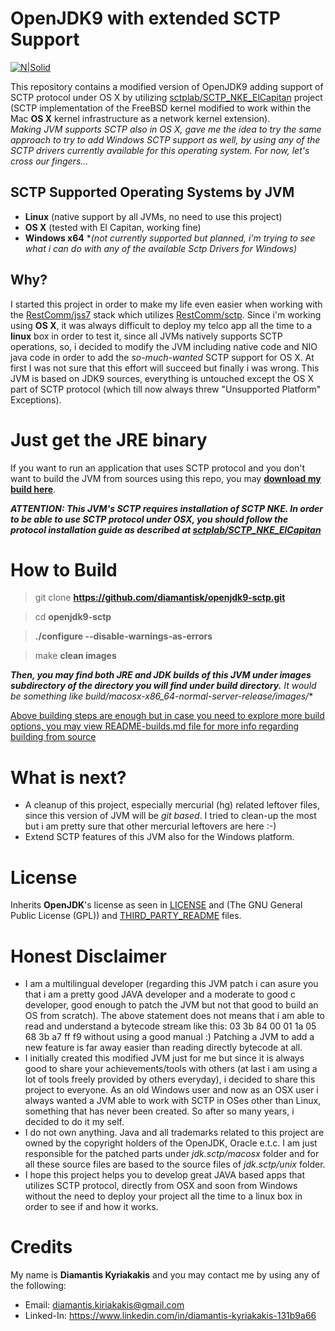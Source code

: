 # OpenJDK9 with extended SCTP Support

[![N|Solid](https://s9.postimg.org/vg1jionun/javasctp.png)]()

This repository contains a modified version of OpenJDK9 adding support of SCTP protocol under OS X by utilizing [sctplab/SCTP_NKE_ElCapitan](https://github.com/sctplab/SCTP_NKE_ElCapitan) project (SCTP implementation of the FreeBSD kernel modified to work within the Mac **OS X** kernel infrastructure as a network kernel extension).  
*Making JVM supports SCTP also in OS X, gave me the idea to try the same approach to try to add Windows SCTP support as well, by using any of the SCTP drivers currently available for this operating system. For now, let's cross our fingers...*

## SCTP Supported Operating Systems by JVM
- **Linux** (native support by all JVMs, no need to use this project)
- **OS X** (tested with El Capitan, working fine)
- **Windows x64** **(not currently supported but planned, i'm trying to see what i can do with any of the available Sctp Drivers for Windows)*

## Why?
I started this project in order to make my life even easier when working with the [RestComm/jss7](https://github.com/RestComm/jss7) stack which utilizes [RestComm/sctp](https://github.com/RestComm/sctp). Since i'm working using **OS X**, it was always difficult to deploy my telco app all the time to a **linux** box in order to test it, since all JVMs natively supports SCTP operations, so, i decided to modify the JVM including native code and NIO java code in order to add the *so-much-wanted* SCTP support for OS X. At first I was not sure that this effort will succeed but finally i was wrong. This JVM is based on JDK9 sources, everything is untouched except the OS X part of SCTP protocol (which till now always threw "Unsupported Platform" Exceptions).

# Just get the JRE binary
If you want to run an application that uses SCTP protocol and you don't want to build the JVM from sources using this repo, you may **[download my build here](http://www117.zippyshare.com/v/pWx9qPss/file.html)**. 

***ATTENTION: This JVM's SCTP requires installation of SCTP NKE. In order to be able to use SCTP protocol under OSX, you should follow the protocol installation guide as described at [sctplab/SCTP_NKE_ElCapitan](https://github.com/sctplab/SCTP_NKE_ElCapitan)***


# How to Build
> git clone **https://github.com/diamantisk/openjdk9-sctp.git**

> cd **openjdk9-sctp**

> **./configure --disable-warnings-as-errors**

> make **clean images**

***Then, you may find both JRE and JDK builds of this JVM under images subdirectory of the directory you will find under build directory.*** *It would be something like build/macosx-x86_64-normal-server-release/images/**

[Above building steps are enough but in case you need to explore more build options, you may view README-builds.md file for more info regarding building from source](README-builds.md)

# What is next?
- A  cleanup of this project, especially mercurial (hg) related leftover files, since this version of JVM will be  *git based*. I tried to clean-up the most but i am pretty sure that other mercurial leftovers are here :-)
- Extend SCTP  features of this JVM also for the Windows platform. 

# License
Inherits **OpenJDK**'s license as seen in [LICENSE](LICENSE) and (The GNU General Public License (GPL))  and  [THIRD_PARTY_README](THIRD_PARTY_README) files.

# Honest Disclaimer
- I am a multilingual developer (regarding this JVM patch i can asure you that i am a pretty good JAVA developer and a  moderate to good c developer, good enough to patch the JVM but not that good to build an OS from scratch).  The above statement does not means that i  am able to read and understand a bytecode stream like this: 03 3b 84 00 01 1a 05 68 3b a7 ff f9 without using a good manual :) Patching a JVM to add a new feature is far away easier than reading directly bytecode at all.
- I initially  created this modified JVM just for me but since it is always good to share your achievements/tools with others (at last i am using a lot of tools freely provided by others everyday), i decided to share this project to everyone. As an old Windows user and now as an OSX user  i always wanted a JVM able to work with SCTP in OSes other than Linux, something that has never been created. So after so many years, i decided to  do it my self. 
- I do not own anything. Java and all trademarks related to this project are owned by  the copyright holders of the OpenJDK, Oracle e.t.c.  I am just responsible for the patched parts  under  *jdk.sctp/macosx* folder  and for all these source files are based to the source files of *jdk.sctp/unix* folder. 
- I hope this project helps you to develop  great JAVA  based apps that utilizes SCTP protocol, directly from OSX and soon from Windows without the need to  deploy your project all the time to a linux box  in order to see if and how it works. 

# Credits
My name is **Diamantis Kyriakakis** and you may contact me by using any of the following:
- Email: diamantis.kiriakakis@gmail.com
- Linked-In: https://www.linkedin.com/in/diamantis-kyriakakis-131b9a66




